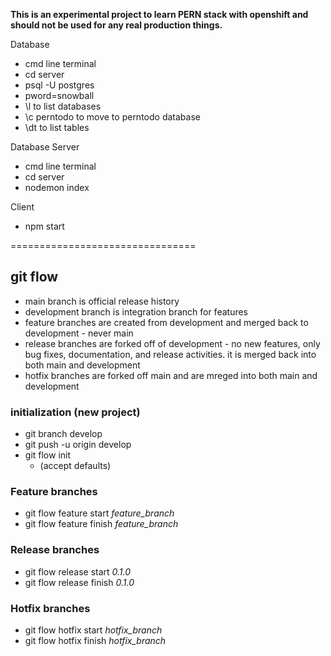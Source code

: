 __This is an experimental project to learn PERN stack with openshift and should not be used for any real production things.__

Database
- cmd line terminal
- cd server
- psql -U postgres
- pword=snowball
- \l to list databases
- \c perntodo to move to perntodo database
- \dt to list tables

Database Server
- cmd line terminal
- cd server
- nodemon index

Client
- npm start

================================

## git flow
 - main branch is official release history
 - development branch is integration branch for features
 - feature branches are created from development and merged back to development - never main
 - release branches are forked off of development - no new features, only bug fixes, documentation, and release activities. it is merged back into both main and development
 - hotfix branches are forked off main and are mreged into both main and development

### initialization (new project)
 - git branch develop
 - git push -u origin develop
 - git flow init
    - (accept defaults)
### Feature branches
 - git flow feature start _feature_branch_
 - git flow feature finish _feature_branch_
### Release branches
 - git flow release start _0.1.0_
 - git flow release finish _0.1.0_
### Hotfix branches
 - git flow hotfix start _hotfix_branch_
 - git flow hotfix finish _hotfix_branch_